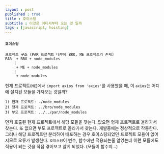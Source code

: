 ```yaml
---
layout : post
published : true
title : 호이스팅
subtitle : 이것은 어디서부터 오는 것 일까
tags : [javascript, hoisting]
--- 
```

#### `호이스팅`
```
프로젝트 구조 (PAR 프로젝트 내부에 BRO, ME 프로젝트가 존재)
PAR  + BRO + node_modules
    |
     + ME + node_modules
    |
     + node_modules
```
현재 프로젝트(`ME`)에서 `import axios from 'axios'`를 사용했을 때, 이 `axios`는 어디에 설치된 모듈을 가져오는 것일까?
```
1) 현재 프로젝트: ./node_modules
2) 형제 프로젝트: ../bro/node_modules
3) 부모 프로젝트: ../../par/node_modules
```
먼저 호출된 현재 프로젝트에서 해당 모듈을 찾는다. 없으면 형제 프로젝트로 올라가서 찾는다. 또 없으면 부모 프로젝트로 올라가서 찾는다.
개발중에는 정상적으로 작동한다. 그러나 해당 프로젝트만 분리하여 배포하는 경우 호이스팅되었던 프로젝트 모듈이 없어지므로 오류가 발생한다.
`호이스팅`이 변수, 함수에만 적용되는줄 알았는데 이런 모듈에도 적용이 되는 것을 직접 겪어보고 알게 되었다. (모듈이 함수지...)
